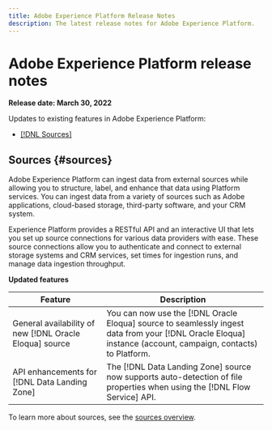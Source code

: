```yaml
---
title: Adobe Experience Platform Release Notes
description: The latest release notes for Adobe Experience Platform.
---
```

# Adobe Experience Platform release notes 

**Release date: March 30, 2022**

Updates to existing features in Adobe Experience Platform:

- [[!DNL Sources]](#sources)

## Sources {#sources}

Adobe Experience Platform can ingest data from external sources while allowing you to structure, label, and enhance that data using Platform services. You can ingest data from a variety of sources such as Adobe applications, cloud-based storage, third-party software, and your CRM system.

Experience Platform provides a RESTful API and an interactive UI that lets you set up source connections for various data providers with ease. These source connections allow you to authenticate and connect to external storage systems and CRM services, set times for ingestion runs, and manage data ingestion throughput.

**Updated features**

| Feature | Description |
| --- | --- |
| General availability of new [!DNL Oracle Eloqua] source | You can now use the [!DNL Oracle Eloqua] source to seamlessly ingest data from your [!DNL Oracle Eloqua] instance (account, campaign, contacts) to Platform. |
| API enhancements for [!DNL Data Landing Zone] | The [!DNL Data Landing Zone] source now supports auto-detection of file properties when using the [!DNL Flow Service] API. |

To learn more about sources, see the [sources overview](../../sources/home.md).
